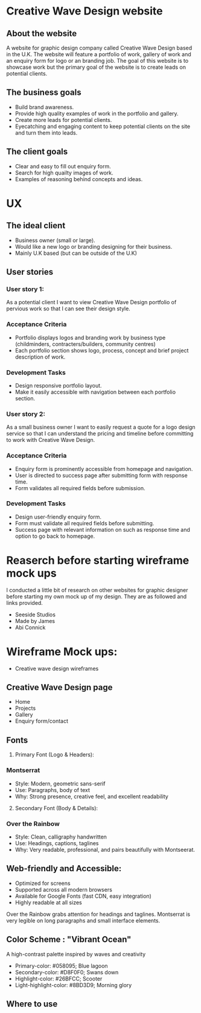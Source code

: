 ﻿# Creative Wave Design website

## About the website

A website for graphic design company called Creative Wave Design based in the U.K.
The website will feature a portfolio of work, gallery of work and an enquiry form for logo or an branding job.
The goal of this website is to showcase work but the primary goal of the website is to create leads on potential clients.

## The business goals

* Build brand awareness.
* Provide high quality examples of work in the portfolio and gallery.
* Create more leads for potential clients.
* Eyecatching and engaging content to keep potential clients on the site and turn them into leads.

## The client goals

* Clear and easy to fill out enquiry form.
* Search for high quailty images of work.
* Examples of reasoning behind concepts and ideas.

# UX

## The ideal client

* Business owner (small or large).
* Would like a new logo or branding designing for their business.
* Mainly U.K based (but can be outside of the U.K)

## User stories

### User story 1:
As a potential client I want to view Creative Wave Design portfolio of pervious work so that I can see their design style.

### Acceptance Criteria

* Portfolio displays logos and branding work by business type (childminders, contracters/builders, community centres)
* Each portfolio section shows logo, process, concept and brief project description of work.

### Development Tasks

* Design responsive portfolio layout.
* Make it easily accessible with navigation between each portfolio section.

### User story 2:

As a small business owner I want to easily request a quote for a logo design service so that I can understand the pricing
and timeline before committing to work with Creative Wave Design.

### Acceptance Criteria

* Enquiry form is prominently accessible from homepage and navigation.
* User is directed to success page after submitting form with response time.
* Form validates all required fields before submission.

### Development Tasks

* Design user-friendly enquiry form.
* Form must validate all required fields before submitting.
* Success page with relevant information on such as response time and option to go back to homepage.

# Reaserch before starting wireframe mock ups

I conducted a little bit of research on other websites for graphic designer before starting my own mock up of my 
design. They are as followed and links provided.

* Seeside Studios
* Made by James
* Abi Connick

# Wireframe Mock ups:

* Creative wave design wireframes

## Creative Wave Design page

* Home
* Projects
* Gallery
* Enquiry form/contact

## Fonts

1. Primary Font (Logo & Headers):

### Montserrat

* Style: Modern, geometric sans-serif
* Use: Paragraphs, body of text
* Why: Strong presence, creative feel, and excellent readability

2. Secondary Font (Body & Details):

### Over the Rainbow

* Style: Clean, calligraphy handwritten
* Use: Headings, captions, taglines
* Why: Very readable, professional, and pairs beautifully with Montseerat.

## Web-friendly and Accessible:

* Optimized for screens
* Supported across all modern browsers
* Available for Google Fonts (fast CDN, easy integration)
* Highly readable at all sizes

Over the Rainbow grabs attention for headings and taglines.
Montserrat is very legible on long paragraphs and small interface elements.

## Color Scheme : "Vibrant Ocean"

A high-contrast palette inspired by waves and creativity

* Primary-color: #058095; Blue lagoon
* Secondary-color: #D8F0F0; Swans down
* Highlight-color: #26BFCC; Scooter
* Light-highlight-color: #8BD3D9; Morning glory 

## Where to use

















